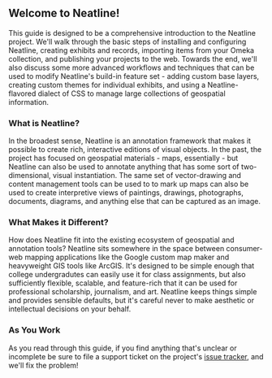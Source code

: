 ## Welcome to Neatline!

This guide is designed to be a comprehensive introduction to the Neatline project. We'll walk through the basic steps of installing and configuring Neatline, creating exhibits and records, importing items from your Omeka collection, and publishing your projects to the web. Towards the end, we'll also discuss some more advanced workflows and techniques that can be used to modify Neatline's build-in feature set - adding custom base layers, creating custom themes for individual exhibits, and using a Neatline-flavored dialect of CSS to manage large collections of geospatial information.

### What is Neatline?

In the broadest sense, Neatline is an annotation framework  that makes it possible to create rich, interactive editions of visual objects. In the past, the project has focused on geospatial materials - maps, essentially - but Neatline can also be used to annotate anything that has some sort of two-dimensional, visual instantiation. The same set of vector-drawing and content management tools can be used to to mark up maps can also be used to create interpretive views of paintings, drawings, photographs, documents, diagrams, and anything else that can be captured as an image.

### What Makes it Different?

How does Neatline fit into the existing ecosystem of geospatial and annotation tools? Neatline sits somewhere in the space between consumer-web mapping applications like the Google custom map maker and heavyweight GIS tools like ArcGIS. It's designed to be simple enough that college undergradutes can easily use it for class assignments, but also sufficiently flexible, scalable, and feature-rich that it can be used for professional scholarship, journalism, and art. Neatline keeps things simple and provides sensible defaults, but it's careful never to make aesthetic or intellectual decisions on your behalf.

### As You Work

As you read through this guide, if you find anything that's unclear or incomplete be sure to file a support ticket on the project's [issue tracker](https://github.com/scholarslab/Neatline/issues), and we'll fix the problem!
